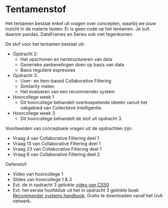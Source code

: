 # Tentamenstof

Het tentamen bestaat enkel uit vragen over concepten, waarbij we jouw inzicht in de materie testen. Er is geen code op het tentamen. Je zult daarom pandas, DataFrames en Series ook niet tegenkomen.

De stof voor het tentamen bestaat uit:

* Opdracht 2:
    * Het opschonen en herstructureren van data
    * Generieke aanbevelingen doen op basis van data
    * Basis reguliere expressies
* Opdracht 3:
    * User- en item-based Collaborative Filtering
    * Similarity maten
    * Het evalueren van een recommender system
* Hoorcollege week 1
    * Dit hoorcollege behandelt overkoepelende ideeën vanuit het vakgebied van Collectieve Intelligentie.
* Hoorcollege week 3
    * Dit hoorcollege behandelt de stof uit opdracht 3.

Voorbeelden van conceptuele vragen uit de opdrachten zijn:

* Vraag 4 van Collaborative Filtering deel 1
* Vraag 13 van Collaborative Filtering deel 1
* Vraag 23 van Collaborative Filtering deel 1
* Vraag 6 van Collaborative Filtering deel 2

Oefenstof:

* Video van hoorcollege 1
* Slides van hoorcollege 1 & 3
* Evt. de in opdracht 3 gelinkte [video van CS50](https://www.youtube.com/watch?v=Eeg1DEeWUjA)
* Evt. het eerste hoofdstuk uit het in opdracht 3 gelinkte boek [Recommender systems handbook](https://link.springer.com/book/10.1007%2F978-0-387-85820-3). Gratis te downloaden vanaf het UvA netwerk.
